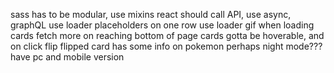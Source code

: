 sass has to be modular, use mixins
react should call API, use async, graphQL
use loader placeholders on one row
use loader gif when loading cards
fetch more on reaching bottom of page
cards gotta be hoverable, and on click flip
flipped card has some info on pokemon
perhaps night mode???
have pc and mobile version
        
